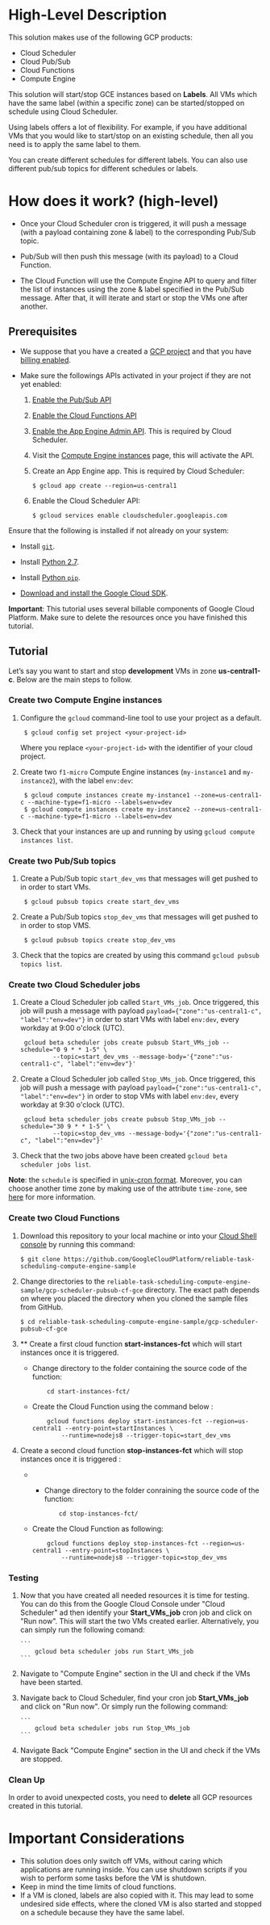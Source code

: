 
# High-Level Description
This solution makes use of the following GCP products: 
- Cloud Scheduler
- Cloud Pub/Sub
- Cloud Functions
- Compute Engine

This solution will start/stop GCE instances based on **Labels**. All VMs which have the same label (within a specific zone) can be started/stopped on schedule using Cloud Scheduler.

Using labels offers a lot of flexibility. For example, if you have additional VMs that you would like to start/stop on an existing schedule, then all you need is to apply the same label to them.

You can create different schedules for different labels. You can also use different pub/sub topics for different schedules or labels.

# How does it work? (high-level)

- Once your Cloud Scheduler cron is triggered, it will push a message (with a payload containing zone & label) to the corresponding Pub/Sub topic.

- Pub/Sub will then push this message (with its payload) to a Cloud Function.

- The Cloud Function will use the Compute Engine API to query and filter the list of instances using the zone & label specified in the Pub/Sub message. After that, it will iterate and start or stop the VMs one after another.

## Prerequisites 
* We suppose that you have a created a  [GCP project](https://cloud.google.com/resource-manager/docs/creating-managing-projects#creating_a_project) and that you have [billing enabled](https://cloud.google.com/billing/docs/how-to/modify-project#enable_billing_for_a_project). 

* Make sure the followings APIs activated in your project if they are not yet enabled: 
    1. [Enable the Pub/Sub API](https://console.cloud.google.com/flows/enableapi?apiid=pubsub&redirect=https://console.cloud.google.com)
    2. [Enable the Cloud Functions API](https://console.cloud.google.com/flows/enableapi?apiid=cloudfunctions&redirect=https://console.cloud.google.com)
    3. [Enable the App Engine Admin API](https://console.cloud.google.com/flows/enableapi?apiid=appengine&redirect=https://console.cloud.google.com).  This is required by Cloud Scheduler.
    4. Visit the [Compute Engine instances](https://console.cloud.google.com/compute/instances) page, this will activate the API.
    5. Create an App Engine app. This is required by Cloud Scheduler:

           $ gcloud app create --region=us-central1
    6. Enable the Cloud Scheduler API:
    
           $ gcloud services enable cloudscheduler.googleapis.com

Ensure that the following is installed if not already on your system:

* Install [`git`](https://git-scm.com/downloads).

* Install [Python 2.7](https://www.python.org/download/releases/2.7/).

* Install [Python `pip`](https://pip.pypa.io/en/latest/installing.html).

* [Download and install the Google Cloud SDK](http://cloud.google.com/sdk/).


**Important**: This tutorial uses several billable components of Google Cloud Platform. Make sure to delete the resources once you have finished this tutorial.
           
## Tutorial
Let’s say you want to start and stop **development** VMs in zone **us-central1-c**. Below are the main steps to follow. 
### Create two Compute Engine instances

1. Configure the `gcloud` command-line tool to use your project as a default.

        $ gcloud config set project <your-project-id>

    Where you replace `<your-project-id>`  with the identifier of your cloud
    project.

2. Create two `f1-micro` Compute Engine instances (`my-instance1` and `my-instance2`), with the label `env:dev`:

        $ gcloud compute instances create my-instance1 --zone=us-central1-c --machine-type=f1-micro --labels=env=dev
        $ gcloud compute instances create my-instance2 --zone=us-central1-c --machine-type=f1-micro --labels=env=dev

3. Check that your instances are up and running by using `gcloud compute instances list`.


### Create two Pub/Sub topics

1. Create a Pub/Sub topic `start_dev_vms` that messages will get pushed to in order to start VMs.

        $ gcloud pubsub topics create start_dev_vms
        
2. Create a Pub/Sub topics `stop_dev_vms` that messages will get pushed to in order to stop VMS.

        $ gcloud pubsub topics create stop_dev_vms

3. Check that the topics are created by using this command `gcloud pubsub topics list`.


### Create two Cloud Scheduler jobs

1. Create a Cloud Scheduler job called `Start_VMs_job`. Once triggered, this job will push a message with payload `payload={"zone":"us-central1-c", "label":"env=dev"}` in order to start VMs with label `env:dev`, every workday at 9:00 o'clock (UTC).

     ``` 
      gcloud beta scheduler jobs create pubsub Start_VMs_job --schedule="0 9 * * 1-5" \
              --topic=start_dev_vms --message-body='{"zone":"us-central1-c", "label":"env=dev"}' 
      ```
        
2. Create a Cloud Scheduler job called `Stop_VMs_job`. Once triggered, this job will push a message with payload `payload={"zone":"us-central1-c", "label":"env=dev"}` in order to stop VMs with label `env:dev`, every workday at 9:30 o'clock (UTC).
     
     ``` 
      gcloud beta scheduler jobs create pubsub Stop_VMs_job --schedule="30 9 * * 1-5" \
              --topic=stop_dev_vms --message-body='{"zone":"us-central1-c", "label":"env=dev"}' 
      ```
3. Check that the two jobs above have been created `gcloud beta scheduler jobs list`.

**Note**: the `schedule` is specified in [unix-cron format](https://cloud.google.com/scheduler/docs/configuring/cron-job-schedules). Moreover, you can choose another time zone by making use of the attribute `time-zone`, see [here](https://cloud.google.com/sdk/gcloud/reference/alpha/scheduler/jobs/create/pubsub) for more information.

### Create two Cloud Functions

1. Download this repository to your local machine or into your [Cloud Shell console](https://cloud.google.com/shell/) by running this command:

    ``` 
    $ git clone https://github.com/GoogleCloudPlatform/reliable-task-scheduling-compute-engine-sample
    ``` 

2. Change directories to the `reliable-task-scheduling-compute-engine-sample/gcp-scheduler-pubsub-cf-gce` directory. The exact path
depends on where you placed the directory when you cloned the sample files from
GitHub.

    ```
    $ cd reliable-task-scheduling-compute-engine-sample/gcp-scheduler-pubsub-cf-gce
    ``` 
3. ** Create a first cloud function **start-instances-fct** which will start instances once it is triggered.
    - Change directory to the folder containing the source code of the function:
    
        ```
            cd start-instances-fct/
        ```
    - Create the Cloud Function using the command below :

        ```
            gcloud functions deploy start-instances-fct --region=us-central1 --entry-point=startInstances \
                --runtime=nodejs8 --trigger-topic=start_dev_vms
        ```
    
4. Create a second cloud function **stop-instances-fct** which will stop instances once it is triggered : 
    - - Change directory to the folder conraining the source code of the function:
    
        ```
            cd stop-instances-fct/
        ```
    - Create the Cloud Function as following:

        ```
            gcloud functions deploy stop-instances-fct --region=us-central1 --entry-point=stopInstances \
                --runtime=nodejs8 --trigger-topic=stop_dev_vms
        ```
### Testing 

1.  Now that you have created all needed resources it is time for testing. You can do this from the Google Cloud Console under "Cloud Scheduler" ad then identify your **Start_VMs_job** cron job and click on "Run now". This will start the two VMs created earlier. Alternatively, you can simply run the following comand: 

        ```
            gcloud beta scheduler jobs run Start_VMs_job
        ```

2.  Navigate to "Compute Engine" section in the UI and check if the VMs have been started. 
3.  Navigate back to Cloud Scheduler, find your cron job **Start_VMs_job** and click on "Run now". Or simply run the following command: 

        ```
            gcloud beta scheduler jobs run Stop_VMs_job
        ```

4.  Navigate Back "Compute Engine" section in the UI and check if the VMs are stopped.

### Clean Up

In order to avoid unexpected costs, you need to **delete** all GCP resources created in this tutorial.


# Important Considerations
- This solution does only switch off VMs, without caring which applications are running inside. You can use shutdown scripts if you wish to perform some tasks before the VM is shutdown.
- Keep in mind the time limits of  cloud functions. 
- If a VM is cloned, labels are also copied with it. This may lead to some undesired side effects, where the cloned VM is also started and stopped on a schedule because they have the same label.
